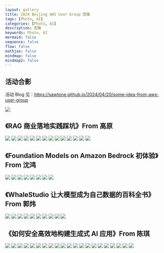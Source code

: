 ```yaml
---
layout: gallery
title: 2024 Beijing AWS User Group 图集
tags: [Photo, AI]
categories: [Photo, AI]
description: 图集
keywords: Photo, AI
mermaid: false
sequence: false
flow: false
mathjax: false
mindmap: false
mindmap2: false
---
```


<!-- <img src="/images/fragments/20240420/0.jpg" alt="article-300word" width="174"> -->
<!-- <img src="/images/fragments/20240420/11.jpg" alt="article-300word" width="174" > -->
<!-- <img src="/images/fragments/20240420/12.jpg" alt="article-300word" width="174"> -->
<!-- <img src="/images/fragments/20240420/13.jpg" alt="article-300word" width="174"> -->

## 活动合影

活动 Blog 见：https://sawtone.github.io/2024/04/20/some-idea-from-aws-user-group

<a href="/images/fragments/20240420/0.jpg"><img src="/images/fragments/20240420/0.jpg"></a>

## 《RAG 商业落地实践踩坑》From 高原
<a href="/images/fragments/20240420/11.jpg"><img src="/images/fragments/20240420/11.jpg"></a>
<a href="/images/fragments/20240420/12.jpg"><img src="/images/fragments/20240420/12.jpg"></a>
<a href="/images/fragments/20240420/13.jpg"><img src="/images/fragments/20240420/13.jpg"></a>
<a href="/images/fragments/20240420/14.jpg"><img src="/images/fragments/20240420/14.jpg"></a>
<a href="/images/fragments/20240420/15.jpg"><img src="/images/fragments/20240420/15.jpg"></a>
<a href="/images/fragments/20240420/16.jpg"><img src="/images/fragments/20240420/16.jpg"></a>
<a href="/images/fragments/20240420/17.jpg"><img src="/images/fragments/20240420/17.jpg"></a>
<a href="/images/fragments/20240420/18.jpg"><img src="/images/fragments/20240420/18.jpg"></a>
<a href="/images/fragments/20240420/19.jpg"><img src="/images/fragments/20240420/19.jpg"></a>
<a href="/images/fragments/20240420/111.jpg"><img src="/images/fragments/20240420/111.jpg"></a>
<a href="/images/fragments/20240420/112.jpg"><img src="/images/fragments/20240420/112.jpg"></a>
<a href="/images/fragments/20240420/113.jpg"><img src="/images/fragments/20240420/113.jpg"></a>
<a href="/images/fragments/20240420/114.jpg"><img src="/images/fragments/20240420/114.jpg"></a>
<a href="/images/fragments/20240420/115.jpg"><img src="/images/fragments/20240420/115.jpg"></a>

## 《Foundation Models on Amazon Bedrock 初体验》From 沈鸿

<a href="/images/fragments/20240420/21.jpg"><img src="/images/fragments/20240420/21.jpg"></a>
<a href="/images/fragments/20240420/22.jpg"><img src="/images/fragments/20240420/22.jpg"></a>
<a href="/images/fragments/20240420/23.jpg"><img src="/images/fragments/20240420/23.jpg"></a>
<a href="/images/fragments/20240420/24.jpg"><img src="/images/fragments/20240420/24.jpg"></a>
<a href="/images/fragments/20240420/25.jpg"><img src="/images/fragments/20240420/25.jpg"></a>
<a href="/images/fragments/20240420/26.jpg"><img src="/images/fragments/20240420/26.jpg"></a>
<a href="/images/fragments/20240420/27.jpg"><img src="/images/fragments/20240420/27.jpg"></a>
<a href="/images/fragments/20240420/28.jpg"><img src="/images/fragments/20240420/28.jpg"></a>

## 《WhaleStudio 让大模型成为自己数据的百科全书》From 郭炜

<a href="/images/fragments/20240420/31.jpg"><img src="/images/fragments/20240420/31.jpg"></a>
<a href="/images/fragments/20240420/32.jpg"><img src="/images/fragments/20240420/32.jpg"></a>
<a href="/images/fragments/20240420/33.jpg"><img src="/images/fragments/20240420/33.jpg"></a>
<a href="/images/fragments/20240420/34.jpg"><img src="/images/fragments/20240420/34.jpg"></a>
<a href="/images/fragments/20240420/35.jpg"><img src="/images/fragments/20240420/35.jpg"></a>
<a href="/images/fragments/20240420/36.jpg"><img src="/images/fragments/20240420/36.jpg"></a>
<a href="/images/fragments/20240420/37.jpg"><img src="/images/fragments/20240420/37.jpg"></a>
<a href="/images/fragments/20240420/38.jpg"><img src="/images/fragments/20240420/38.jpg"></a>
<a href="/images/fragments/20240420/39.jpg"><img src="/images/fragments/20240420/39.jpg"></a>
<a href="/images/fragments/20240420/311.jpg"><img src="/images/fragments/20240420/311.jpg"></a>

## 《如何安全高效地构建生成式 AI 应用》From 陈琪

<a href="/images/fragments/20240420/41.jpg"><img src="/images/fragments/20240420/41.jpg"></a>
<a href="/images/fragments/20240420/42.jpg"><img src="/images/fragments/20240420/42.jpg"></a>
<a href="/images/fragments/20240420/43.jpg"><img src="/images/fragments/20240420/43.jpg"></a>
<a href="/images/fragments/20240420/44.jpg"><img src="/images/fragments/20240420/44.jpg"></a>
<a href="/images/fragments/20240420/45.jpg"><img src="/images/fragments/20240420/45.jpg"></a>
<a href="/images/fragments/20240420/46.jpg"><img src="/images/fragments/20240420/46.jpg"></a>
<a href="/images/fragments/20240420/47.jpg"><img src="/images/fragments/20240420/47.jpg"></a>
<a href="/images/fragments/20240420/48.jpg"><img src="/images/fragments/20240420/48.jpg"></a>
<a href="/images/fragments/20240420/49.jpg"><img src="/images/fragments/20240420/49.jpg"></a>
<a href="/images/fragments/20240420/411.jpg"><img src="/images/fragments/20240420/411.jpg"></a>
<a href="/images/fragments/20240420/412.jpg"><img src="/images/fragments/20240420/412.jpg"></a>
<a href="/images/fragments/20240420/413.jpg"><img src="/images/fragments/20240420/413.jpg"></a>
<a href="/images/fragments/20240420/414.jpg"><img src="/images/fragments/20240420/414.jpg"></a>
<a href="/images/fragments/20240420/415.jpg"><img src="/images/fragments/20240420/415.jpg"></a>
<a href="/images/fragments/20240420/416.jpg"><img src="/images/fragments/20240420/416.jpg"></a>
<a href="/images/fragments/20240420/417.jpg"><img src="/images/fragments/20240420/417.jpg"></a>
<a href="/images/fragments/20240420/418.jpg"><img src="/images/fragments/20240420/418.jpg"></a>
<a href="/images/fragments/20240420/419.jpg"><img src="/images/fragments/20240420/419.jpg"></a>
<a href="/images/fragments/20240420/420.jpg"><img src="/images/fragments/20240420/420.jpg"></a>
<a href="/images/fragments/20240420/421.jpg"><img src="/images/fragments/20240420/421.jpg"></a>
<a href="/images/fragments/20240420/422.jpg"><img src="/images/fragments/20240420/422.jpg"></a>
